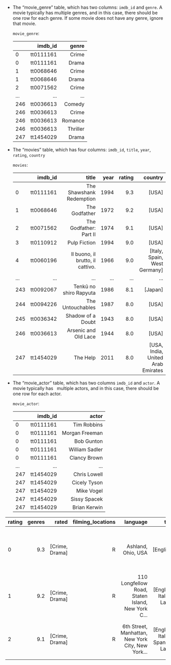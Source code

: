 - The “movie_genre” table, which has two columns: `imdb_id` and `genre`. A movie typically has multiple genres, and in this case, there should be one row for each genre. If some movie does not have any genre, ignore that movie.  

  `movie_genre`:

  |      |   imdb_id |    genre |
  | :--- | --------: | -------: |
  | 0    | tt0111161 |    Crime |
  | 0    | tt0111161 |    Drama |
  | 1    | tt0068646 |    Crime |
  | 1    | tt0068646 |    Drama |
  | 2    | tt0071562 |    Crime |
  | ...  |       ... |      ... |
  | 246  | tt0036613 |   Comedy |
  | 246  | tt0036613 |    Crime |
  | 246  | tt0036613 |  Romance |
  | 246  | tt0036613 | Thriller |
  | 247  | tt1454029 |    Drama |

- The “movies” table, which has four columns: `imdb_id`, `title`, `year`, `rating`, `country` 

  `movies`:

  |      |   imdb_id |                            title | year | rating |                           country |
  | :--- | --------: | -------------------------------: | ---: | -----: | --------------------------------: |
  | 0    | tt0111161 |         The Shawshank Redemption | 1994 |    9.3 |                             [USA] |
  | 1    | tt0068646 |                    The Godfather | 1972 |    9.2 |                             [USA] |
  | 2    | tt0071562 |           The Godfather: Part II | 1974 |    9.1 |                             [USA] |
  | 3    | tt0110912 |                     Pulp Fiction | 1994 |    9.0 |                             [USA] |
  | 4    | tt0060196 | Il buono, il brutto, il cattivo. | 1966 |    9.0 |      [Italy, Spain, West Germany] |
  | ...  |       ... |                              ... |  ... |    ... |                               ... |
  | 243  | tt0092067 |           Tenkû no shiro Rapyuta | 1986 |    8.1 |                           [Japan] |
  | 244  | tt0094226 |                 The Untouchables | 1987 |    8.0 |                             [USA] |
  | 245  | tt0036342 |                Shadow of a Doubt | 1943 |    8.0 |                             [USA] |
  | 246  | tt0036613 |             Arsenic and Old Lace | 1944 |    8.0 |                             [USA] |
  | 247  | tt1454029 |                         The Help | 2011 |    8.0 | [USA, India, United Arab Emirates |

- The “movie_actor” table, which has two columns `imdb_id` and `actor`. A movie typically has   multiple actors, and in this case, there should be one row for each actor.

  `movie_actor`:

  |      |   imdb_id |          actor |
  | :--- | --------: | -------------: |
  | 0    | tt0111161 |    Tim Robbins |
  | 0    | tt0111161 | Morgan Freeman |
  | 0    | tt0111161 |     Bob Gunton |
  | 0    | tt0111161 | William Sadler |
  | 0    | tt0111161 |   Clancy Brown |
  | ...  |       ... |            ... |
  | 247  | tt1454029 |   Chris Lowell |
  | 247  | tt1454029 |   Cicely Tyson |
  | 247  | tt1454029 |     Mike Vogel |
  | 247  | tt1454029 |   Sissy Spacek |
  | 247  | tt1454029 |   Brian Kerwin |













| rating | genres |          rated | filming_locations |                                          language |                              title |                  runtime |    poster |                                 imdb_url |                              writers |                                           imdb_id | directors |           rating_count | actors |                                       plot_simple |                                              year | country |  type | release_date | also_known_as |                                       |
| :----- | -----: | -------------: | ----------------: | ------------------------------------------------: | ---------------------------------: | -----------------------: | --------: | ---------------------------------------: | -----------------------------------: | ------------------------------------------------: | --------: | ---------------------: | -----: | ------------------------------------------------: | ------------------------------------------------: | ------: | ----: | -----------: | ------------: | ------------------------------------- |
| 0      |    9.3 | [Crime, Drama] |                 R |                                Ashland, Ohio, USA |                          [English] | The Shawshank Redemption | [142 min] | http://img3.douban.com/lpic/s1311361.jpg | http://www.imdb.com/title/tt0111161/ |                    [Stephen King, Frank Darabont] | tt0111161 |       [Frank Darabont] | 894012 | [Tim Robbins, Morgan Freeman, Bob Gunton, Will... | Two imprisoned men bond over a number of years... |    1994 | [USA] |            M |      19941014 | [Die Verurteilten]                    |
| 1      |    9.2 | [Crime, Drama] |                 R | 110 Longfellow Road, Staten Island, New York C... |          [English, Italian, Latin] |            The Godfather | [175 min] | http://img3.douban.com/lpic/s4038344.jpg | http://www.imdb.com/title/tt0068646/ | [Mario Puzo, Francis Ford Coppola, and 1 more ... | tt0068646 | [Francis Ford Coppola] | 646348 | [Marlon Brando, Al Pacino, James Caan, Richard... | The aging patriarch of an organized crime dyna... |    1972 | [USA] |            M |      19720324 | [Mario Puzo's The Godfather]          |
| 2      |    9.1 | [Crime, Drama] |                 R | 6th Street, Manhattan, New York City, New York... | [English, Italian, Spanish, Latin] |   The Godfather: Part II | [200 min] | http://img3.douban.com/lpic/s3314652.jpg | http://www.imdb.com/title/tt0071562/ | [Francis Ford Coppola, Mario Puzo, and 1 more ... | tt0071562 | [Francis Ford Coppola] | 415305 | [Al Pacino, Robert Duvall, Diane Keaton, Rober... | The early life and career of Vito Corleone in ... |    1974 | [USA] |            M |      19741220 | [Mario Puzo's The Godfather: Part II] |